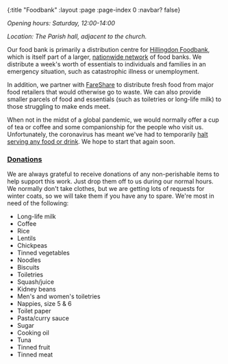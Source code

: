 {:title "Foodbank"
 :layout :page
 :page-index 0
 :navbar? false}

*Opening hours: Saturday, 12:00-14:00*

*Location: The Parish hall, adjacent to the church.*

Our food bank is primarily a distribution centre for [Hillingdon Foodbank](https://hillingdon.foodbank.org.uk/), which is itself part of a larger, [nationwide network](https://www.trusselltrust.org/) of food banks. We distribute a week's worth of essentials to individuals and families in an emergency situation, such as catastrophic illness or unemployment.

In addition, we partner with [FareShare](https://fareshare.org.uk/) to distribute fresh food from major food retailers that would otherwise go to waste. We can also provide smaller parcels of food and essentials (such as toiletries or long-life milk) to those struggling to make ends meet.

When not in the midst of a global pandemic, we would normally offer a cup of tea or coffee and some companionship for the people who visit us. Unfortunately, the coronavirus has meant we've had to temporarily [halt serving any food or drink](../../posts-output/2020-03-21-foodbank-changes/). We hope to start that again soon.

### [Donations](#donations)

We are always grateful to receive donations of any non-perishable items to help support this work. Just drop them off to us during our normal hours. We normally don't take clothes, but we are getting lots of requests for winter coats, so we will take them if you have any to spare. We're most in need of the following:

 * Long-life milk
 * Coffee
 * Rice
 * Lentils
 * Chickpeas
 * Tinned vegetables
 * Noodles
 * Biscuits
 * Toiletries
 * Squash/juice
 * Kidney beans
 * Men's and women's toiletries
 * Nappies, size 5 & 6
 * Toilet paper
 * Pasta/curry sauce
 * Sugar
 * Cooking oil
 * Tuna
 * Tinned fruit
 * Tinned meat
